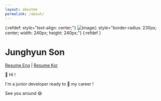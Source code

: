 ```yaml
---
layout: aboutme
permalink: /about/
---
```

{:refdef: style="text-align: center;"}
![image](https://avatars3.githubusercontent.com/u/52622949?s=460&u=c44028732ef6df70300cae4bdd94bdaae4ef25b5&v=4){: style="border-radius: 230px; center; width: 240px; height: 240px;"}
{:refdef }

# Junghyun Son

[Resume Eng](https://drive.google.com/file/d/1-5GCZXloUVjNwaJXNiX_-rh7l7Y7jJ_Q/view?usp=sharing) 
| [Resume Kor](https://drive.google.com/file/d/1mMHBYREYn61QcIEUlqts8pMfPuZ4xvkE/view?usp=sharing)

👋 Hi ! 

I'm a junior developer ready to 🚀 my career !

See you around 😄


